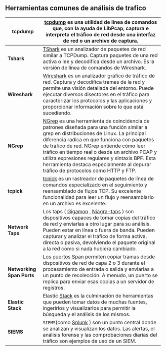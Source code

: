 ## Herramientas comunes de análisis de trafico


| tcpdump                   | [tcpdump](https://www.tcpdump.org/) es una utilidad de línea de comandos que, con la ayuda de LibPcap, captura e interpreta el tráfico de red desde una interfaz de red o un archivo de captura.                                                                                                                                                                                                                                                           |
| ------------------------- | ---------------------------------------------------------------------------------------------------------------------------------------------------------------------------------------------------------------------------------------------------------------------------------------------------------------------------------------------------------------------------------------------------------------------------------------------------------- |
| **Tshark**                | [TShark](https://www.wireshark.org/docs/man-pages/tshark.html) es un analizador de paquetes de red similar a TCPDump. Captura paquetes de una red activa o lee y decodifica desde un archivo. Es la versión de línea de comandos de Wireshark.                                                                                                                                                                                                             |
| **Wireshark**             | [Wireshark](https://www.wireshark.org/) es un analizador gráfico de tráfico de red. Captura y decodifica tramas de la red y permite una visión detallada del entorno. Puede ejecutar diversos disectores en el tráfico para caracterizar los protocolos y las aplicaciones y proporcionar información sobre lo que está sucediendo.                                                                                                                        |
| **NGrep**                 | [NGrep](https://github.com/jpr5/ngrep) es una herramienta de coincidencia de patrones diseñada para una función similar a grep en distribuciones de Linux. La principal diferencia radica en que funciona con paquetes de tráfico de red. NGrep entiende cómo leer tráfico en tiempo real o desde un archivo PCAP y utiliza expresiones regulares y sintaxis BPF. Esta herramienta destaca especialmente al depurar tráfico de protocolos como HTTP y FTP. |
| **tcpick**                | [tcpick](http://tcpick.sourceforge.net/index.php?p=home.inc) es un rastreador de paquetes de línea de comandos especializado en el seguimiento y reensamblado de flujos TCP. Su excelente funcionalidad para leer un flujo y reensamblarlo en un archivo es excelente.                                                                                                                                                                                     |
| **Network Taps**          | Los taps ( [Gigamon](https://www.gigamon.com/) , [Niagra-taps](https://www.niagaranetworks.com/products/network-tap) ) son dispositivos capaces de tomar copias del tráfico de red y enviarlas a otro lugar para su análisis. Pueden estar en línea o fuera de banda. Pueden capturar y analizar el tráfico de forma activa, directa o pasiva, devolviendo el paquete original a la red como si nada hubiera cambiado.                                     |
| **Networking Span Ports** | [Los puertos Span](https://en.wikipedia.org/wiki/Port_mirroring) permiten copiar tramas desde dispositivos de red de capa 2 o 3 durante el procesamiento de entrada o salida y enviarlas a un punto de recolección. A menudo, un puerto se replica para enviar esas copias a un servidor de registros.                                                                                                                                                     |
| **Elastic Stack**         | Elastic [Stack](https://www.elastic.co/elastic-stack) es la culminación de herramientas que pueden tomar datos de muchas fuentes, ingerirlos y visualizarlos para permitir la búsqueda y el análisis de los mismos.                                                                                                                                                                                                                                        |
| **SIEMS**                 | `SIEMS`(como [Splunk](https://www.splunk.com/en_us) ) son un punto central donde se analizan y visualizan los datos. Las alertas, el análisis forense y las comprobaciones diarias del tráfico son ejemplos de uso de un SIEM.                                                                                                                                                                                                                             |

